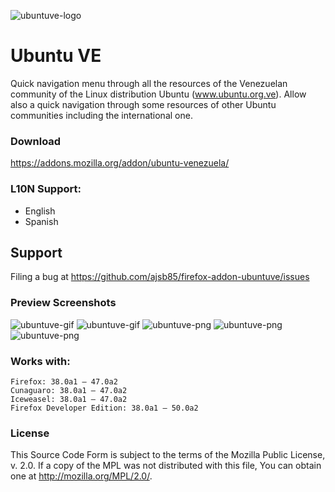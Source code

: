 ![ubuntuve-logo](https://raw.github.com/ajsb85/firefox-addon-ubuntuve/master/press/logo/ubuntuve_logo.png "ubuntuve")
# Ubuntu VE
Quick navigation menu through all the resources of the Venezuelan community of the Linux distribution Ubuntu (www.ubuntu.org.ve). Allow also a quick navigation through some resources of other Ubuntu communities including the international one.

### Download
https://addons.mozilla.org/addon/ubuntu-venezuela/

### L10N Support:
* English
* Spanish

## Support
Filing a bug at https://github.com/ajsb85/firefox-addon-ubuntuve/issues

### Preview Screenshots
![ubuntuve-gif](https://raw.github.com/ajsb85/firefox-addon-ubuntuve/master/press/screens/screen0.gif "ubuntuve")
![ubuntuve-gif](https://raw.github.com/ajsb85/firefox-addon-ubuntuve/master/press/screens/screen1.gif "ubuntuve")
![ubuntuve-png](https://raw.github.com/ajsb85/firefox-addon-ubuntuve/master/press/screens/screen2.png "ubuntuve")
![ubuntuve-png](https://raw.github.com/ajsb85/firefox-addon-ubuntuve/master/press/screens/screen3.png "ubuntuve")
![ubuntuve-png](https://raw.github.com/ajsb85/firefox-addon-ubuntuve/master/press/screens/screen4.png "ubuntuve")

### Works with:

    Firefox: 38.0a1 – 47.0a2
    Cunaguaro: 38.0a1 – 47.0a2
    Iceweasel: 38.0a1 – 47.0a2
    Firefox Developer Edition: 38.0a1 – 50.0a2

### License
This Source Code Form is subject to the terms of the Mozilla Public
License, v. 2.0. If a copy of the MPL was not distributed with this
file, You can obtain one at http://mozilla.org/MPL/2.0/.
